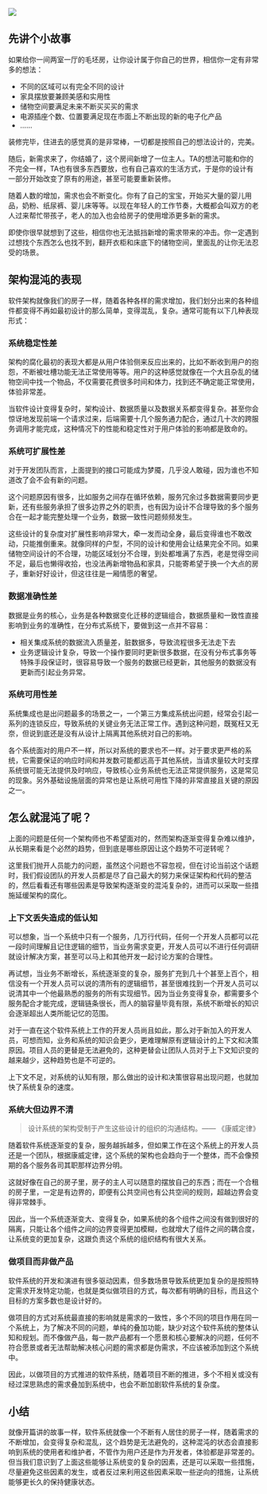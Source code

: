 ![](./_image/架构混沌之谜.jpg)
## 先讲个小故事
如果给你一间两室一厅的毛坯房，让你设计属于你自己的世界，相信你一定有非常多的想法：
- 不同的区域可以有完全不同的设计
- 家具摆放要兼顾美感和实用性
- 储物空间要满足未来不断买买买的需求
- 电源插座个数、位置要满足现在市面上不断出现的新的电子化产品
- ……

装修完毕，住进去的感觉真的是非常棒，一切都是按照自己的想法设计的，完美。

随后，新需求来了，你结婚了，这个房间新增了一位主人。TA的想法可能和你的不完全一样，TA也有很多东西要放，也有自己喜欢的生活方式，于是你的设计有一部分开始改变了原有的用途，甚至可能要重新装修。

随着人数的增加，需求也会不断变化。你有了自己的宝宝，开始买大量的婴儿用品，奶粉、纸尿裤、婴儿床等等。以现在年轻人的工作节奏，大概都会叫双方的老人过来帮忙带孩子，老人的加入也会给房子的使用增添更多新的需求。

即使你很早就想到了这些，相信你也无法抵挡新增的需求带来的冲击。你一定遇到过想找个东西怎么也找不到，翻开衣柜和床底下的储物空间，里面乱的让你无法忍受的场景。

## 架构混沌的表现
软件架构就像我们的房子一样，随着各种各样的需求增加，我们划分出来的各种组件都变得不再如最初设计的那么简单，变得混乱，复杂。通常可能有以下几种表现形式：

###  系统稳定性差
架构的腐化最初的表现大都是从用户体验侧来反应出来的，比如不断收到用户的抱怨，不断被吐槽功能无法正常使用等等。用户的这种感觉就像在一个大且杂乱的储物空间中找一个物品，不仅需要花费很多时间和体力，找到还不确定能正常使用，体验非常差。

当软件设计变得复杂时，架构设计、数据质量以及数据关系都变得复杂。甚至你会惊讶地发现前端一个请求过来，后端需要十几个服务通力配合，通过几十次的跨服务调用才能完成，这种情况下的性能和稳定性对于用户体验的影响都是致命的。

### 系统可扩展性差
对于开发团队而言，上面提到的接口可能成为梦魇，几乎没人敢碰，因为谁也不知道改了会不会有新的问题。

这个问题原因有很多，比如服务之间存在循环依赖，服务冗余过多数据需要同步更新，还有些服务承担了很多边界之外的职责，也有因为设计不合理导致的多个服务合在一起才能完整处理一个业务，数据一致性问题频频发生。

这些设计的复杂度对扩展性影响非常大，牵一发而动全身，最后变得谁也不敢改动，只能推倒重来。就像同样的户型，不同的设计和使用会让结果完全不同。如果储物空间设计的不合理，功能区域划分不合理，到处都堆满了东西，老是觉得空间不足，最后也懒得收拾，也没法再新增物品和家具，只能寄希望于换一个大点的房子，重新好好设计，但这往往是一厢情愿的奢望。

### 数据准确性差
数据是业务的核心，业务是各种数据变化迁移的逻辑组合，数据质量和一致性直接影响到业务的准确性，在分布式系统下，要做到这一点并不容易：
- 相关集成系统的数据流入质量差，脏数据多，导致流程很多无法走下去
- 业务逻辑设计复杂，导致一个操作要同时更新很多数据，在没有分布式事务等特殊手段保证时，很容易导致一个服务的数据已经更新，其他服务的数据没有更新而引起业务异常。

### 系统可用性差
系统集成也是出问题最多的场景之一，一个第三方集成系统出问题，经常会引起一系列的连锁反应，导致系统的关键业务无法正常工作。遇到这种问题，既冤枉又无奈，但说到底还是没有从设计上隔离其他系统对自己的影响。

各个系统面对的用户不一样，所以对系统的要求也不一样。对于要求更严格的系统，它需要保证的响应时间和并发数可能都远高于其他系统，当请求量较大时支撑系统很可能无法提供及时响应，导致核心业务系统也无法正常提供服务，这是常见的现象。另外基础设施层面的异常也是让系统可用性下降的非常直接且关键的原因之一。

## 怎么就混沌了呢？
上面的问题是任何一个架构师也不希望面对的，然而架构逐渐变得复杂难以维护，从长期来看是个必然的趋势，但到底是哪些原因让这个趋势不可逆转呢？

这里我们抛开人员能力的问题，虽然这个问题也不容忽视，但在讨论当前这个话题时，我们假设团队的开发人员都是尽了自己最大的努力来保证架构和代码的整洁的，然后看看还有哪些因素是导致架构逐渐变的混沌复杂的，进而可以采取一些措施延缓架构的腐化。

### 上下文丢失造成的低认知
可以想象，当一个系统中只有一个服务，几万行代码，任何一个开发人员都可以花一段时间理解且记住逻辑的细节，当业务需求变更，开发人员可以不进行任何调研就设计解决方案，甚至可以马上和其他开发一起讨论方案的合理性。

再试想，当业务不断增长，系统逐渐变的复杂，服务扩充到几十个甚至上百个，相信没有一个开发人员可以说的清所有的逻辑细节，甚至很难找到一个开发人员可以说清其中一个他最熟悉的服务的所有实现细节。因为当业务变得复杂，都需要多个服务配合才能完成，逻辑链条很长，而人的脑容量毕竟有限，系统不断增长的知识会逐渐超出人类所能记忆的范围。

对于一直在这个软件系统上工作的开发人员尚且如此，那么对于新加入的开发人员，可想而知，业务和系统的知识会更少，更难理解原有逻辑设计的上下文和决策原因。项目人员的更替是无法避免的，这种更替会让团队人员对于上下文知识变的越来越少，这种趋势也是不可逆的。

上下文不足，对系统的认知有限，那么做出的设计和决策很容易出现问题，也就加快了系统复杂的速度。

### 系统大但边界不清
> 设计系统的架构受制于产生这些设计的组织的沟通结构。—— 《康威定律》

随着软件系统逐渐变的复杂，服务越拆越多，但如果工作在这个系统上的开发人员还是一个团队，根据康威定律，这个系统的架构也会趋向于一个整体，而不会像预期的各个服务各司其职那样边界分明。

这就好像在自己的房子里，房子的主人可以随意的摆放自己的东西；而在一个合租的房子里，一定是有边界的，即便有公共空间也有公共空间的规则，超越边界会变得非常棘手。

因此，当一个系统逐渐变大、变得复杂，如果系统的各个组件之间没有做到很好的隔离，只能让各个组件之间的边界变得更加模糊，也就增大了组件之间的耦合度，让系统变的更加复杂，这跟负责这个系统的组织结构有很大关系。

### 做项目而非做产品
软件系统的开发和演进有很多驱动因素，但多数场景导致系统更加复杂的是按照特定需求开发特定功能，也就是类似做项目的方式，每次都有明确的目标，而且这个目标的方案多数也是设计好的。

做项目的方式对系统最直接的影响就是需求的一致性，多个不同的项目作用在同一个系统上，为了解决不同的问题，单纯的叠加功能，缺少对这个软件系统的整体认知和规划。而不像做产品，每一款产品都有一个愿景和核心要解决的问题，任何不符合愿景或者无法帮助解决核心问题的需求都是伪需求，不应该被添加到这个系统中。

因此，以做项目的方式推进的软件系统，随着项目不断的推进，多个不相关或没有经过深思熟虑的需求叠加到系统中，也会不断加剧软件系统的复杂度。

## 小结
就像开篇讲的故事一样，软件系统就像一个不断有人居住的房子一样，随着需求的不断增加，会变得复杂和混乱，这个趋势是无法避免的，这种混沌的状态会直接影响到系统的使用者和维护者，不管作为用户还是作为开发者，体验都是非常差的。但当我们意识到了上面这些能够让系统变的复杂的因素，还是可以采取一些措施，尽量避免这些因素的发生，或者反过来利用这些因素采取一些逆向的措施，让系统能够更长久的保持健康状态。